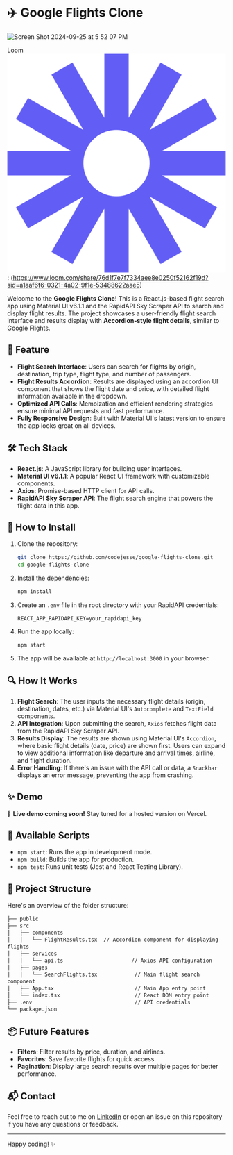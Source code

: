 # ✈️ Google Flights Clone

![Screen Shot 2024-09-25 at 5 52 07 PM](https://github.com/user-attachments/assets/a74444d1-4eca-4d58-ba9d-c55a749188dd)

Loom ![alt text](image.png): (https://www.loom.com/share/76d1f7e7f7334aee8e0250f52162f19d?sid=a1aaf6f6-0321-4a02-9f1e-53488622aae5)

Welcome to the **Google Flights Clone**! This is a React.js-based flight search app using Material UI v6.1.1 and the RapidAPI Sky Scraper API to search and display flight results. The project showcases a user-friendly flight search interface and results display with **Accordion-style flight details**, similar to Google Flights.

## 🚀 Feature

- **Flight Search Interface**: Users can search for flights by origin, destination, trip type, flight type, and number of passengers.
- **Flight Results Accordion**: Results are displayed using an accordion UI component that shows the flight date and price, with detailed flight information available in the dropdown.
- **Optimized API Calls**: Memoization and efficient rendering strategies ensure minimal API requests and fast performance.
- **Fully Responsive Design**: Built with Material UI's latest version to ensure the app looks great on all devices.

## 🛠️ Tech Stack

- **React.js**: A JavaScript library for building user interfaces.
- **Material UI v6.1.1**: A popular React UI framework with customizable components.
- **Axios**: Promise-based HTTP client for API calls.
- **RapidAPI Sky Scraper API**: The flight search engine that powers the flight data in this app.

## 📝 How to Install

1. Clone the repository:

   ```bash
   git clone https://github.com/codejesse/google-flights-clone.git
   cd google-flights-clone
   ```

2. Install the dependencies:

   ```bash
   npm install
   ```

3. Create an `.env` file in the root directory with your RapidAPI credentials:

   ```env
   REACT_APP_RAPIDAPI_KEY=your_rapidapi_key
   ```

4. Run the app locally:

   ```bash
   npm start
   ```

5. The app will be available at `http://localhost:3000` in your browser.

## 🔍 How It Works

1. **Flight Search**: The user inputs the necessary flight details (origin, destination, dates, etc.) via Material UI's `Autocomplete` and `TextField` components.
2. **API Integration**: Upon submitting the search, `Axios` fetches flight data from the RapidAPI Sky Scraper API.
3. **Results Display**: The results are shown using Material UI's `Accordion`, where basic flight details (date, price) are shown first. Users can expand to view additional information like departure and arrival times, airline, and flight duration.
4. **Error Handling**: If there's an issue with the API call or data, a `Snackbar` displays an error message, preventing the app from crashing.

## ✨ Demo

🚧 **Live demo coming soon!** Stay tuned for a hosted version on Vercel.

## 🤖 Available Scripts

- `npm start`: Runs the app in development mode.
- `npm build`: Builds the app for production.
- `npm test`: Runs unit tests (Jest and React Testing Library).

## 🧩 Project Structure

Here's an overview of the folder structure:

```
├── public
├── src
│   ├── components
│   │   └── FlightResults.tsx  // Accordion component for displaying flights
│   ├── services
│   │   └── api.ts                      // Axios API configuration
│   ├── pages
│   │   └── SearchFlights.tsx            // Main flight search component
│   ├── App.tsx                          // Main App entry point
│   └── index.tsx                        // React DOM entry point
├── .env                                 // API credentials
└── package.json
```

<!-- ## 📸 Screenshots
![Flight Search](https://via.placeholder.com/800x400?text=Flight+Search+UI)
_Flight search page with inputs for origin, destination, and travel details._ -->

<!-- ![Flight Results](https://via.placeholder.com/800x400?text=Flight+Results+Accordion)
_Accordion-style display of flight results with price and detailed information._ -->

## 📦 Future Features

- **Filters**: Filter results by price, duration, and airlines.
- **Favorites**: Save favorite flights for quick access.
- **Pagination**: Display large search results over multiple pages for better performance.

## 📬 Contact

Feel free to reach out to me on [LinkedIn](https://www.linkedin.com/in/jesse-beke/) or open an issue on this repository if you have any questions or feedback.

---

Happy coding! ✨
